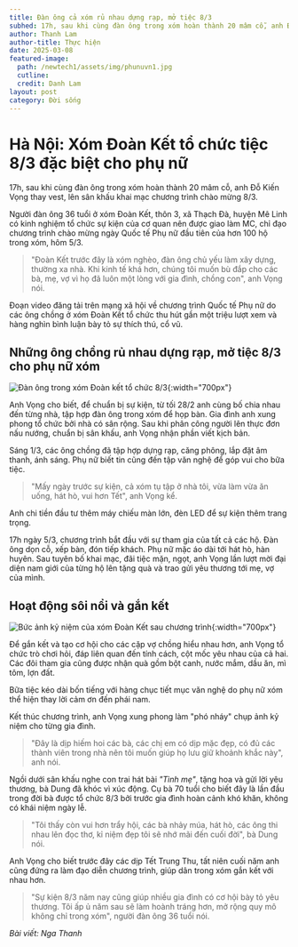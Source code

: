 ```yaml
---
title: Đàn ông cả xóm rủ nhau dựng rạp, mở tiệc 8/3 
subhed: 17h, sau khi cùng đàn ông trong xóm hoàn thành 20 mâm cỗ, anh Đỗ Kiến Vọng thay vest, lên sân khấu khai mạc chương trình chào mừng 8/3.
author: Thanh Lam
author-title: Thực hiện
date: 2025-03-08
featured-image: 
  path: /newtech1/assets/img/phunuvn1.jpg
  cutline:
  credit: Danh Lam
layout: post
category: Đời sống
---
```

# Hà Nội: Xóm Đoàn Kết tổ chức tiệc 8/3 đặc biệt cho phụ nữ

17h, sau khi cùng đàn ông trong xóm hoàn thành 20 mâm cỗ, anh Đỗ Kiến Vọng thay vest, lên sân khấu khai mạc chương trình chào mừng 8/3.

Người đàn ông 36 tuổi ở xóm Đoàn Kết, thôn 3, xã Thạch Đà, huyện Mê Linh có kinh nghiệm tổ chức sự kiện của cơ quan nên được giao làm MC, chỉ đạo chương trình chào mừng ngày Quốc tế Phụ nữ đầu tiên của hơn 100 hộ trong xóm, hôm 5/3.

> "Đoàn Kết trước đây là xóm nghèo, đàn ông chủ yếu làm xây dựng, thường xa nhà. Khi kinh tế khá hơn, chúng tôi muốn bù đắp cho các bà, mẹ, vợ vì họ đã luôn một lòng với gia đình, chồng con", anh Vọng nói.

Đoạn video đăng tải trên mạng xã hội về chương trình Quốc tế Phụ nữ do các ông chồng ở xóm Đoàn Kết tổ chức thu hút gần một triệu lượt xem và hàng nghìn bình luận bày tỏ sự thích thú, cổ vũ.

## Những ông chồng rủ nhau dựng rạp, mở tiệc 8/3 cho phụ nữ xóm

![Đàn ông trong xóm Đoàn kết tổ chức 8/3](/newtech1/assets/img/phunuvn2.jpg){:width="700px"}

Anh Vọng cho biết, để chuẩn bị sự kiện, từ tối 28/2 anh cùng bố chia nhau đến từng nhà, tập hợp đàn ông trong xóm để họp bàn. Gia đình anh xung phong tổ chức bởi nhà có sân rộng. Sau khi phân công người lên thực đơn nấu nướng, chuẩn bị sân khấu, anh Vọng nhận phần viết kịch bản.

Sáng 1/3, các ông chồng đã tập hợp dựng rạp, căng phông, lắp đặt âm thanh, ánh sáng. Phụ nữ biết tin cũng đến tập văn nghệ để góp vui cho bữa tiệc.

> "Mấy ngày trước sự kiện, cả xóm tụ tập ở nhà tôi, vừa làm vừa ăn uống, hát hò, vui hơn Tết", anh Vọng kể.

Anh chi tiền đầu tư thêm máy chiếu màn lớn, đèn LED để sự kiện thêm trang trọng.

17h ngày 5/3, chương trình bắt đầu với sự tham gia của tất cả các hộ. Đàn ông dọn cỗ, xếp bàn, đón tiếp khách. Phụ nữ mặc áo dài tới hát hò, hàn huyên. Sau tuyên bố khai mạc, đãi tiệc mặn, ngọt, anh Vọng lần lượt mời đại diện nam giới của từng hộ lên tặng quà và trao gửi yêu thương tới mẹ, vợ của mình.

## Hoạt động sôi nổi và gắn kết

![Bức ảnh kỷ niệm của xóm Đoàn Kết sau chương trình](/newtech1/assets/img/phunuvn3.jpg){:width="700px"}

Để gắn kết và tạo cơ hội cho các cặp vợ chồng hiểu nhau hơn, anh Vọng tổ chức trò chơi hỏi, đáp liên quan đến tính cách, cột mốc yêu nhau của cả hai. Các đôi tham gia cũng được nhận quà gồm bột canh, nước mắm, dầu ăn, mì tôm, lợn đất.

Bữa tiệc kéo dài bốn tiếng với hàng chục tiết mục văn nghệ do phụ nữ xóm thể hiện thay lời cảm ơn đến phái nam.

Kết thúc chương trình, anh Vọng xung phong làm "phó nháy" chụp ảnh kỷ niệm cho từng gia đình.

> "Đây là dịp hiếm hoi các bà, các chị em có dịp mặc đẹp, có đủ các thành viên trong nhà nên tôi muốn giúp họ lưu giữ khoảnh khắc này", anh nói.

Ngồi dưới sân khấu nghe con trai hát bài *"Tình mẹ"*, tặng hoa và gửi lời yêu thương, bà Dung đã khóc vì xúc động. Cụ bà 70 tuổi cho biết đây là lần đầu trong đời bà được tổ chức 8/3 bởi trước gia đình hoàn cảnh khó khăn, không có khái niệm ngày lễ.

> "Tôi thấy còn vui hơn trẩy hội, các bà nhảy múa, hát hò, các ông thi nhau lên đọc thơ, kỉ niệm đẹp tôi sẽ nhớ mãi đến cuối đời", bà Dung nói.

Anh Vọng cho biết trước đây các dịp Tết Trung Thu, tất niên cuối năm anh cũng đứng ra làm đạo diễn chương trình, giúp dân trong xóm gắn kết với nhau hơn.

> "Sự kiện 8/3 năm nay cũng giúp nhiều gia đình có cơ hội bày tỏ yêu thương. Tôi ấp ủ năm sau sẽ làm hoành tráng hơn, mở rộng quy mô không chỉ trong xóm", người đàn ông 36 tuổi nói.


*Bài viết: Nga Thanh*
